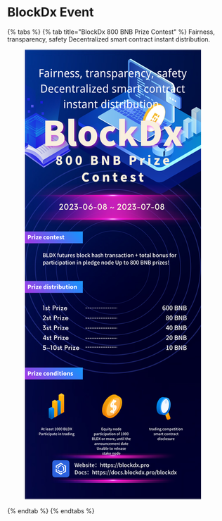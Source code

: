 # BlockDx Event

{% tabs %}
{% tab title="BlockDx 800 BNB Prize Contest" %}
Fairness, transparency, safety Decentralized smart contract instant distribution.

<figure><img src="../.gitbook/assets/Prize (1).png" alt=""><figcaption></figcaption></figure>
{% endtab %}
{% endtabs %}

